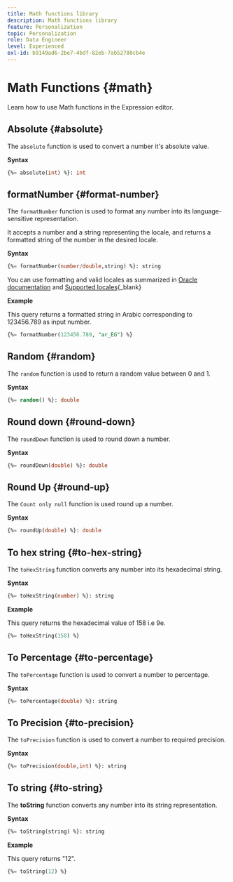 ```yaml
---
title: Math functions library
description: Math functions library
feature: Personalization
topic: Personalization
role: Data Engineer
level: Experienced
exl-id: b9149ad6-2be7-4bdf-82eb-7ab52780cb4e
---
```

# Math Functions {#math}

Learn how to use Math functions in the Expression editor.

## Absolute {#absolute}

The `absolute` function is used to convert a number it's absolute value.

**Syntax**

```sql
{%= absolute(int) %}: int
```

## formatNumber {#format-number}

The `formatNumber` function is used to format any number into its language-sensitive representation.

It accepts a number and a string representing the locale, and returns a formatted string of the number in the desired locale.

**Syntax**

```sql
{%= formatNumber(number/double,string) %}: string
```

You can use formatting and valid locales as summarized in [Oracle documentation](https://docs.oracle.com/javase/8/docs/api/java/util/Locale.html) and [Supported locales](https://www.oracle.com/java/technologies/javase/jdk11-suported-locales.html){_blank}

**Example**

This query returns a formatted string in Arabic corresponding to 123456.789 as input number.

```sql
{%= formatNumber(123456.789, "ar_EG") %}
```

## Random {#random}

The `random` function is used to return a random value between 0 and 1.

**Syntax**

```sql
{%= random() %}: double
```

## Round down {#round-down}

The `roundDown` function is used to round down a number.

**Syntax**

```sql
{%= roundDown(double) %}: double
```

## Round Up {#round-up}

The `Count only null` function is used round up a number.

**Syntax**

```sql
{%= roundUp(double) %}: double
```

## To hex string {#to-hex-string}

The `toHexString` function converts any number into its hexadecimal string.

**Syntax**

```sql
{%= toHexString(number) %}: string
```

**Example**

This query returns the hexadecimal value of 158 i.e 9e.

```sql
{%= toHexString(158) %}
```

## To Percentage {#to-percentage}

The `toPercentage` function is used to convert a number to percentage.

**Syntax**

```sql
{%= toPercentage(double) %}: string
```

## To Precision {#to-precision}

The `toPrecision` function is used to convert a number to required precision.

**Syntax**

```sql
{%= toPrecision(double,int) %}: string
```

## To string {#to-string}

The **toString** function converts any number into its string representation. 

**Syntax**

```sql
{%= toString(string) %}: string
```

**Example**

This query returns "12".

```sql
{%= toString(12) %} 
```
